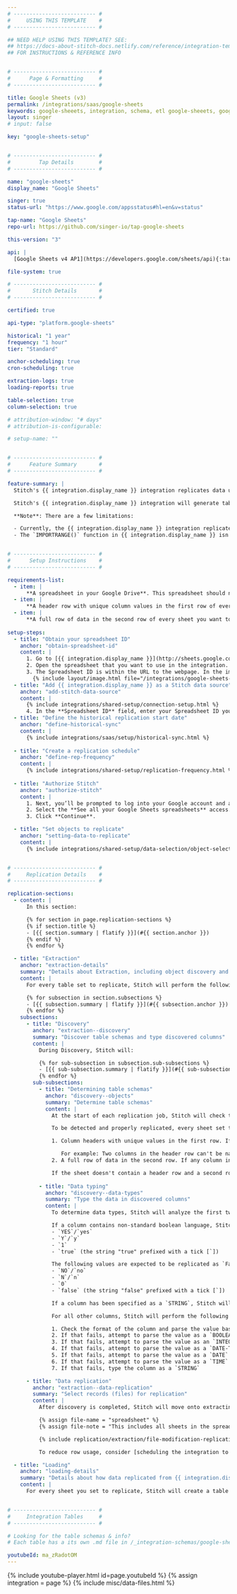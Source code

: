 ```yaml
---
# -------------------------- #
#     USING THIS TEMPLATE    #
# -------------------------- #

## NEED HELP USING THIS TEMPLATE? SEE:
## https://docs-about-stitch-docs.netlify.com/reference/integration-templates/saas/
## FOR INSTRUCTIONS & REFERENCE INFO


# -------------------------- #
#      Page & Formatting     #
# -------------------------- #

title: Google Sheets (v3)
permalink: /integrations/saas/google-sheets
keywords: google-sheeets, integration, schema, etl google-sheeets, google-sheeets etl, google-sheeets schema
layout: singer
# input: false

key: "google-sheets-setup"


# -------------------------- #
#         Tap Details        #
# -------------------------- #

name: "google-sheets"
display_name: "Google Sheets"

singer: true
status-url: "https://www.google.com/appsstatus#hl=en&v=status"

tap-name: "Google Sheets"
repo-url: https://github.com/singer-io/tap-google-sheets

this-version: "3"

api: |
  [Google Sheets v4 AP1](https://developers.google.com/sheets/api){:target="new"}

file-system: true

# -------------------------- #
#       Stitch Details       #
# -------------------------- #

certified: true 

api-type: "platform.google-sheets"

historical: "1 year"
frequency: "1 hour"
tier: "Standard"

anchor-scheduling: true
cron-scheduling: true

extraction-logs: true
loading-reports: true

table-selection: true
column-selection: true

# attribution-window: "# days"
# attribution-is-configurable: 

# setup-name: ""


# -------------------------- #
#      Feature Summary       #
# -------------------------- #

feature-summary: |
  Stitch's {{ integration.display_name }} integration replicates data using the {{ integration.api | flatify | strip }}. Refer to the [Schema](#schema) section for a list of objects available for replication.

  Stitch's {{ integration.display_name }} integration will generate tables containing data related to metadata and the individual sheets within a spreadsheet.

  **Note**: There are a few limitations:

  - Currently, the {{ integration.display_name }} integration replicates one spreadsheet at a time. To replicate another spreadsheet, you will need to create another {{ integration.display_name }} integration in Stitch.
  - The `IMPORTRANGE()` function in {{ integration.display_name }} isn't currently supported. This integration identifies new and updated data using a spreadsheet's last `updated_at` value, which the `IMPORTRANGE()` doesn't update when used.


# -------------------------- #
#      Setup Instructions    #
# -------------------------- #

requirements-list:
  - item: |
      **A spreadsheet in your Google Drive**. This spreadsheet should not come from a Google Shared Drive.
  - item: |
      **A header row with unique column values in the first row of every sheet you want to replicate.** If there are multiple headers not in the first row, your worksheet data may not be replicated correctly. Headers that aren't in the first row may be extracted as column data.
  - item: |
      **A full row of data in the second row of every sheet you want to replicate.** Data must begin in the second row of the sheet. Values in this row may not be `NULL` or [issues will arise during Extraction](#discovery--objects).
      
setup-steps:
  - title: "Obtain your spreadsheet ID"
    anchor: "obtain-spreadsheet-id"
    content: |
      1. Go to [{{ integration.display_name }}](http://sheets.google.com){:target="new"} and log into the Google account associated with the spreadsheet you are looking to integrate.
      2. Open the spreadsheet that you want to use in the integration.
      3. The Spreadsheet ID is within the URL to the webpage. In the image below, the portion of the URL within the blue box is the Spreadsheet ID. Keep this readily available to continue with the integration.
        {% include layout/image.html file="/integrations/google-sheets-spreadsheet-id.png" alt="Google Sheets URL containing the Spreadsheet ID." enlarge=true max-width="850" %}
  - title: "Add {{ integration.display_name }} as a Stitch data source"
    anchor: "add-stitch-data-source"
    content: |
      {% include integrations/shared-setup/connection-setup.html %}
      4. In the **Spreadsheet ID** field, enter your Spreadsheet ID you obtained from the [previous step](#obtain-spreadsheet-id). **Note**: To integrate another spreadsheet, you'll need to repeat these steps over again with another {{ integration.display_name }} integration.
  - title: "Define the historical replication start date"
    anchor: "define-historical-sync"
    content: |
      {% include integrations/saas/setup/historical-sync.html %}
  
  - title: "Create a replication schedule"
    anchor: "define-rep-frequency"
    content: |
      {% include integrations/shared-setup/replication-frequency.html %}
  
  - title: "Authorize Stitch"
    anchor: "authorize-stitch"
    content: |
      1. Next, you’ll be prompted to log into your Google account and approve Stitch’s access to your {{ integration.display_name }} data. **Note that we will only ever read your data.**
      2. Select the **See all your Google Sheets spreadsheets** access.
      3. Click **Continue**.

  - title: "Set objects to replicate"
    anchor: "setting-data-to-replicate"
    content: |
      {% include integrations/shared-setup/data-selection/object-selection.html %}


# -------------------------- #
#     Replication Details    #
# -------------------------- #

replication-sections:
  - content: |
      In this section:

      {% for section in page.replication-sections %}
      {% if section.title %}
      - [{{ section.summary | flatify }}](#{{ section.anchor }})
      {% endif %}
      {% endfor %}

  - title: "Extraction"
    anchor: "extraction-details"
    summary: "Details about Extraction, including object discovery and selecting data for replication"
    content: |
      For every table set to replicate, Stitch will perform the following during Extraction:

      {% for subsection in section.subsections %}
      - [{{ subsection.summary | flatify }}](#{{ subsection.anchor }})
      {% endfor %}
    subsections:
      - title: "Discovery"
        anchor: "extraction--discovery"
        summary: "Discover table schemas and type discovered columns"
        content: |
          During Discovery, Stitch will:

          {% for sub-subsection in subsection.sub-subsections %}
          - [{{ sub-subsection.summary | flatify }}](#{{ sub-subsection.anchor }})
          {% endfor %}
        sub-subsections:
          - title: "Determining table schemas"
            anchor: "discovery--objects"
            summary: "Determine table schemas"
            content: |
              At the start of each replication job, Stitch will check the sheets's header row and first data row (the second row in the sheet) for data.

              To be detected and properly replicated, every sheet set to replicate must have:

              1. Column headers with unique values in the first row. If there are duplicate column names, Stitch will skip the sheet and surface a [duplicate column name error]({{ link.troubleshooting.google-sheets-extraction-errors | prepend: site.baseurl }}#duplicate-column-names).

                 For example: Two columns in the header row can't be named `customer_id`. Uniqueness must not rely on case. While `customer_id` and `Customer_ID` may be unique due to case differences, this may still cause errors during extraction and loading. For this reason, column names must be completely unique.
              2. A full row of data in the second row. If any column in this row is empty but has a format (currency or datetime for example), the type will be determined using the format. If a cell is empty and has no format, the column type will be set to string by default.

              If the sheet doesn't contain a header row and a second row of data, Stitch will skip the sheet and surface an [empty sheet message during extraction]({{ link.troubleshooting.google-sheets-extraction-errors | prepend: site.baseurl }}#empty-sheet).
      
          - title: "Data typing"
            anchor: "discovery--data-types"
            summary: "Type the data in discovered columns"
            content: |
              To determine data types, Stitch will analyze the first two rows in the [files included in object discovery](#discovery--objects).

              If a column contains non-standard boolean language, Stitch will intentionally coerce those values into boolean. The following values are to be expected to be replicated as `True`:
              - `YES`/`yes`
              - `Y`/`y`
              - `1`
              - `true` (the string "true" prefixed with a tick [`])

              The following values are expected to be replicated as `False`:
              - `NO`/`no`
              - `N`/`n`
              - `0`
              - `false` (the string "false" prefixed with a tick [`])

              If a column has been specified as a `STRING`, Stitch will attempt to parse the value as a string, unless the column contains non-standard boolean language.  If this fails, the column will be loaded as a nullable `STRING`.

              For all other columns, Stitch will perform the following to determine the column's data type:

              1. Check the format of the column and parse the value based on that format.
              2. If that fails, attempt to parse the value as a `BOOLEAN` value
              3. If that fails, attempt to parse the value as an `INTEGER`
              4. If that fails, attempt to parse the value as a `DATE-TIME` value
              5. If that fails, attempt to parse the value as a `DATE` date
              6. If that fails, attempt to parse the value as a `TIME` value
              7. If that fails, type the column as a `STRING` 

      - title: "Data replication"
        anchor: "extraction--data-replication"
        summary: "Select records (files) for replication"
        content: |
          After discovery is completed, Stitch will move onto extracting data from the sheets set to replicate.

          {% assign file-name = "spreadsheet" %}
          {% assign file-note = "This includes all sheets in the spreadsheet that are set to replicate, regardless of whether they have been modified." %}

          {% include replication/extraction/file-modification-replication-keys.html %}

          To reduce row usage, consider [scheduling the integration to replicate less frequently](#define-rep-frequency).

  - title: "Loading"
    anchor: "loading-details"
    summary: "Details about how data replicated from {{ integration.display_name }} is loaded into a destination"
    content: |
      For every sheet you set to replicate, Stitch will create a table in your destination. These tables will contain the columns you select for replication, along with some system columns created by Stitch. Refer to the [sample table](#sample-table) in the next section for an example.


# -------------------------- #
#     Integration Tables     #
# -------------------------- #

# Looking for the table schemas & info?
# Each table has a its own .md file in /_integration-schemas/google-sheets

youtubeId: ma_zRadotOM
---
```

{% include youtube-player.html id=page.youtubeId %}
{% assign integration = page %}
{% include misc/data-files.html %}
